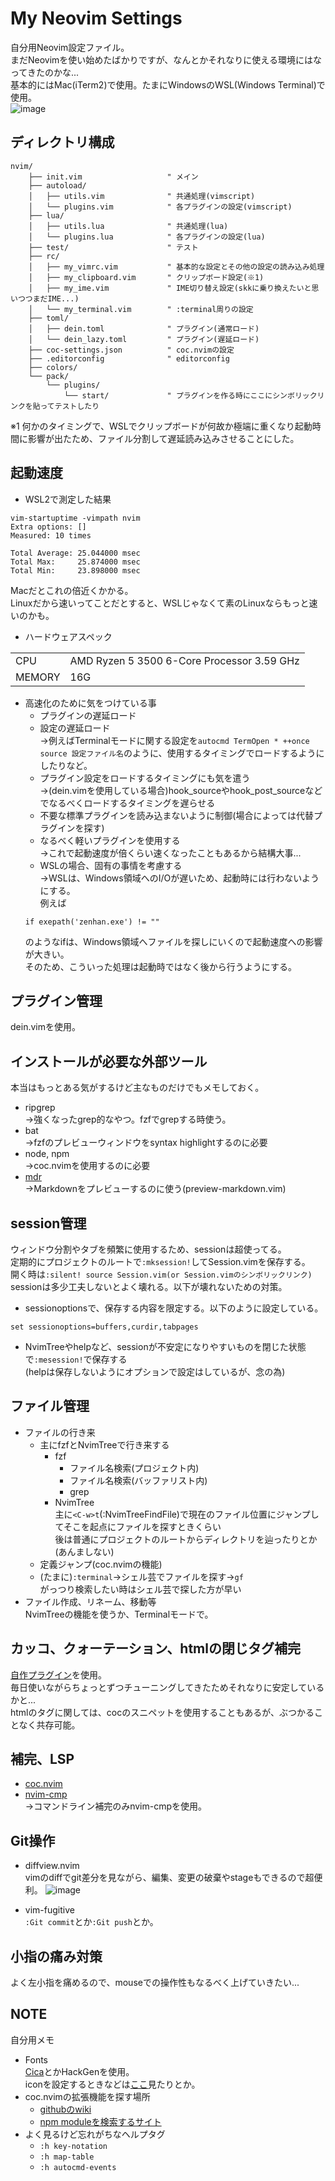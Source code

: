 # My Neovim Settings
自分用Neovim設定ファイル。  
まだNeovimを使い始めたばかりですが、なんとかそれなりに使える環境にはなってきたのかな...  
基本的にはMac(iTerm2)で使用。たまにWindowsのWSL(Windows Terminal)で使用。  
![image](https://github.com/ukiuki-engineer/nvim/assets/101523180/2bce9011-06d4-499c-9a19-bc38f7ff8c23)

## ディレクトリ構成
```
nvim/
    ├── init.vim                   " メイン
    ├── autoload/
    │   ├── utils.vim              " 共通処理(vimscript)
    │   └── plugins.vim            " 各プラグインの設定(vimscript)
    ├── lua/
    │   ├── utils.lua              " 共通処理(lua)
    │   └── plugins.lua            " 各プラグインの設定(lua)
    ├── test/                      " テスト
    ├── rc/
    │   ├── my_vimrc.vim           " 基本的な設定とその他の設定の読み込み処理
    │   ├── my_clipboard.vim       " クリップボード設定(※1)
    │   ├── my_ime.vim             " IME切り替え設定(skkに乗り換えたいと思いつつまだIME...)
    │   └── my_terminal.vim        " :terminal周りの設定
    ├── toml/
    │   ├── dein.toml              " プラグイン(通常ロード)
    │   └── dein_lazy.toml         " プラグイン(遅延ロード)
    ├── coc-settings.json          " coc.nvimの設定
    ├── .editorconfig              " editorconfig
    ├── colors/
    └── pack/
        └── plugins/
            └── start/             " プラグインを作る時にここにシンボリックリンクを貼ってテストしたり
```

※1 何かのタイミングで、WSLでクリップボードが何故か極端に重くなり起動時間に影響が出たため、ファイル分割して遅延読み込みさせることにした。

## 起動速度
- WSL2で測定した結果
```
vim-startuptime -vimpath nvim
Extra options: []
Measured: 10 times

Total Average: 25.044000 msec
Total Max:     25.874000 msec
Total Min:     23.898000 msec
```
Macだとこれの倍近くかかる。  
Linuxだから速いってことだとすると、WSLじゃなくて素のLinuxならもっと速いのかも。

- ハードウェアスペック

| | |
| ---- | ---- |
|  CPU  |  AMD Ryzen 5 3500 6-Core Processor                 3.59 GHz  |
| MEMORY | 16G |

- 高速化のために気をつけている事
  - プラグインの遅延ロード
  - 設定の遅延ロード  
  →例えばTerminalモードに関する設定を`autocmd TermOpen * ++once source 設定ファイル名`のように、使用するタイミングでロードするようにしたりなど。
  - プラグイン設定をロードするタイミングにも気を遣う  
  →(dein.vimを使用している場合)hook_sourceやhook_post_sourceなどでなるべくロードするタイミングを遅らせる
  - 不要な標準プラグインを読み込まないように制御(場合によっては代替プラグインを探す)
  - なるべく軽いプラグインを使用する  
  →これで起動速度が倍くらい速くなったこともあるから結構大事...
  - WSLの場合、固有の事情を考慮する  
  →WSLは、Windows領域へのI/Oが遅いため、起動時には行わないようにする。  
  例えば
  ```vim
  if exepath('zenhan.exe') != ""
  ```
  のようなifは、Windows領域へファイルを探しにいくので起動速度への影響が大きい。  
  そのため、こういった処理は起動時ではなく後から行うようにする。

## プラグイン管理
dein.vimを使用。

## インストールが必要な外部ツール
本当はもっとある気がするけど主なものだけでもメモしておく。
- ripgrep  
→強くなったgrep的なやつ。fzfでgrepする時使う。
- bat  
→fzfのプレビューウィンドウをsyntax highlightするのに必要
- node, npm  
→coc.nvimを使用するのに必要
- [mdr](https://github.com/MichaelMure/mdr)  
→Markdownをプレビューするのに使う(preview-markdown.vim)

## session管理
ウィンドウ分割やタブを頻繁に使用するため、sessionは超使ってる。  
定期的にプロジェクトのルートで`:mksession!`してSession.vimを保存する。  
開く時は`:silent! source Session.vim(or Session.vimのシンボリックリンク)`  
sessionは多少工夫しないとよく壊れる。以下が壊れないための対策。
- sessionoptionsで、保存する内容を限定する。以下のように設定している。
```vim
set sessionoptions=buffers,curdir,tabpages
```
- NvimTreeやhelpなど、sessionが不安定になりやすいものを閉じた状態で`:mesession!`で保存する  
(helpは保存しないようにオプションで設定はしているが、念の為)

## ファイル管理
- ファイルの行き来
  - 主にfzfとNvimTreeで行き来する
    - fzf
      - ファイル名検索(プロジェクト内)
      - ファイル名検索(バッファリスト内)
      - grep  
    - NvimTree  
    主に`<C-w>t`(:NvimTreeFindFile)で現在のファイル位置にジャンプしてそこを起点にファイルを探すときくらい  
    後は普通にプロジェクトのルートからディレクトリを辿ったりとか(あんましない)
  - 定義ジャンプ(coc.nvimの機能)
  - (たまに)`:terminal`→シェル芸でファイルを探す→`gf`  
  がっつり検索したい時はシェル芸で探した方が早い
- ファイル作成、リネーム、移動等  
NvimTreeの機能を使うか、Terminalモードで。

## カッコ、クォーテーション、htmlの閉じタグ補完
[自作プラグイン](https://github.com/ukiuki-engineer/vim-autoclose)を使用。  
毎日使いながらちょっとずつチューニングしてきたためそれなりに安定しているかと...  
htmlのタグに関しては、cocのスニペットを使用することもあるが、ぶつかることなく共存可能。

## 補完、LSP
- [coc.nvim](https://github.com/neoclide/coc.nvim)
- [nvim-cmp](https://github.com/hrsh7th/nvim-cmp)  
→コマンドライン補完のみnvim-cmpを使用。

## Git操作
- diffview.nvim  
vimのdiffでgit差分を見ながら、編集、変更の破棄やstageもできるので超便利。
![image](https://github.com/ukiuki-engineer/nvim/assets/101523180/42b5cfef-1764-4fb3-a85c-45e9a6eedee4)

- vim-fugitive  
`:Git commit`とか`:Git push`とか。

## 小指の痛み対策
よく左小指を痛めるので、mouseでの操作性もなるべく上げていきたい...

## NOTE
自分用メモ
- Fonts  
[Cica](https://github.com/miiton/Cica/releases/download/v5.0.3/Cica_v5.0.3.zip)とかHackGenを使用。  
iconを設定するときなどは[ここ](https://www.nerdfonts.com/cheat-sheet)見たりとか。
- coc.nvimの拡張機能を探す場所
  - [githubのwiki](https://github.com/neoclide/coc.nvim/wiki/Using-coc-extensions#implemented-coc-extensions)
  - [npm moduleを検索するサイト](https://www.npmjs.com/search?q=keywords%3Acoc.nvim)
- よく見るけど忘れがちなヘルプタグ
  - `:h key-notation`
  - `:h map-table`
  - `:h autocmd-events`
